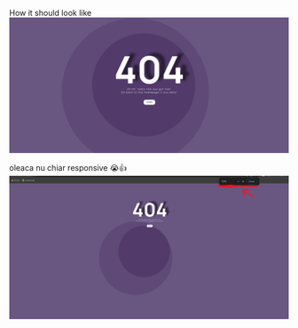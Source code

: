 How it should look like
![alt text](/images/image.png)

oleaca nu chiar responsive 😭👍
![alt text](/images/schreenshot.png)